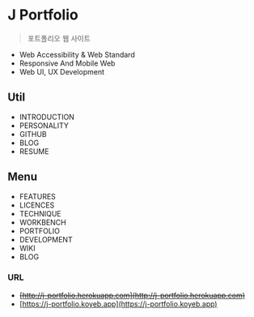 # J Portfolio
> 포트폴리오 웹 사이트

- Web Accessibility & Web Standard
- Responsive And Mobile Web
- Web UI, UX Development

## Util
- INTRODUCTION
- PERSONALITY
- GITHUB
- BLOG
- RESUME

## Menu
- FEATURES
- LICENCES
- TECHNIQUE
- WORKBENCH
- PORTFOLIO
- DEVELOPMENT
- WIKI
- BLOG

### URL
- <del>[http://j-portfolio.herokuapp.com](http://j-portfolio.herokuapp.com)</del>
- [https://j-portfolio.koyeb.app](https://j-portfolio.koyeb.app)